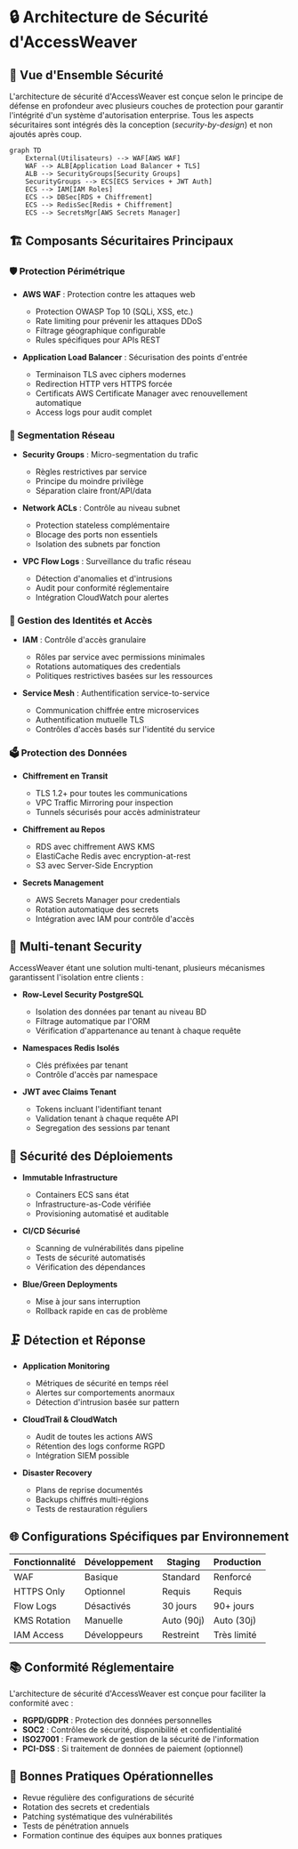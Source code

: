 # 🔒 Architecture de Sécurité d'AccessWeaver

## 🔐 Vue d'Ensemble Sécurité

L'architecture de sécurité d'AccessWeaver est conçue selon le principe de défense en profondeur avec plusieurs couches de protection pour garantir l'intégrité d'un système d'autorisation enterprise. Tous les aspects sécuritaires sont intégrés dès la conception (*security-by-design*) et non ajoutés après coup.

```mermaid
graph TD
    External(Utilisateurs) --> WAF[AWS WAF]
    WAF --> ALB[Application Load Balancer + TLS]
    ALB --> SecurityGroups[Security Groups]
    SecurityGroups --> ECS[ECS Services + JWT Auth]
    ECS --> IAM[IAM Roles]
    ECS --> DBSec[RDS + Chiffrement]
    ECS --> RedisSec[Redis + Chiffrement]
    ECS --> SecretsMgr[AWS Secrets Manager]
```

## 🏗️ Composants Sécuritaires Principaux

### 🛡️ Protection Périmétrique

- **AWS WAF** : Protection contre les attaques web
  - Protection OWASP Top 10 (SQLi, XSS, etc.)
  - Rate limiting pour prévenir les attaques DDoS
  - Filtrage géographique configurable
  - Rules spécifiques pour APIs REST

- **Application Load Balancer** : Sécurisation des points d'entrée
  - Terminaison TLS avec ciphers modernes
  - Redirection HTTP vers HTTPS forcée
  - Certificats AWS Certificate Manager avec renouvellement automatique
  - Access logs pour audit complet

### 🔗 Segmentation Réseau

- **Security Groups** : Micro-segmentation du trafic
  - Règles restrictives par service
  - Principe du moindre privilège
  - Séparation claire front/API/data

- **Network ACLs** : Contrôle au niveau subnet
  - Protection stateless complémentaire
  - Blocage des ports non essentiels
  - Isolation des subnets par fonction

- **VPC Flow Logs** : Surveillance du trafic réseau
  - Détection d'anomalies et d'intrusions
  - Audit pour conformité réglementaire
  - Intégration CloudWatch pour alertes

### 🔑 Gestion des Identités et Accès

- **IAM** : Contrôle d'accès granulaire
  - Rôles par service avec permissions minimales
  - Rotations automatiques des credentials
  - Politiques restrictives basées sur les ressources

- **Service Mesh** : Authentification service-to-service
  - Communication chiffrée entre microservices
  - Authentification mutuelle TLS
  - Contrôles d'accès basés sur l'identité du service

### 🗳️ Protection des Données

- **Chiffrement en Transit**
  - TLS 1.2+ pour toutes les communications
  - VPC Traffic Mirroring pour inspection
  - Tunnels sécurisés pour accès administrateur

- **Chiffrement au Repos**
  - RDS avec chiffrement AWS KMS
  - ElastiCache Redis avec encryption-at-rest
  - S3 avec Server-Side Encryption

- **Secrets Management**
  - AWS Secrets Manager pour credentials
  - Rotation automatique des secrets
  - Intégration avec IAM pour contrôle d'accès

## 🔐 Multi-tenant Security

AccessWeaver étant une solution multi-tenant, plusieurs mécanismes garantissent l'isolation entre clients :

- **Row-Level Security PostgreSQL**
  - Isolation des données par tenant au niveau BD
  - Filtrage automatique par l'ORM
  - Vérification d'appartenance au tenant à chaque requête

- **Namespaces Redis Isolés**
  - Clés préfixées par tenant
  - Contrôle d'accès par namespace

- **JWT avec Claims Tenant**
  - Tokens incluant l'identifiant tenant
  - Validation tenant à chaque requête API
  - Segregation des sessions par tenant

## 💾 Sécurité des Déploiements

- **Immutable Infrastructure**
  - Containers ECS sans état
  - Infrastructure-as-Code vérifiée
  - Provisioning automatisé et auditable

- **CI/CD Sécurisé**
  - Scanning de vulnérabilités dans pipeline
  - Tests de sécurité automatisés
  - Vérification des dépendances

- **Blue/Green Deployments**
  - Mise à jour sans interruption
  - Rollback rapide en cas de problème

## 🗜️ Détection et Réponse

- **Application Monitoring**
  - Métriques de sécurité en temps réel
  - Alertes sur comportements anormaux
  - Détection d'intrusion basée sur pattern

- **CloudTrail & CloudWatch**
  - Audit de toutes les actions AWS
  - Rétention des logs conforme RGPD
  - Intégration SIEM possible

- **Disaster Recovery**
  - Plans de reprise documentés
  - Backups chiffrés multi-régions
  - Tests de restauration réguliers

## 🌐 Configurations Spécifiques par Environnement

| Fonctionnalité | Développement | Staging | Production |
|----------------|---------------|---------|------------|
| WAF | Basique | Standard | Renforcé |
| HTTPS Only | Optionnel | Requis | Requis |
| Flow Logs | Désactivés | 30 jours | 90+ jours |
| KMS Rotation | Manuelle | Auto (90j) | Auto (30j) |
| IAM Access | Développeurs | Restreint | Très limité |

## 📚 Conformité Réglementaire

L'architecture de sécurité d'AccessWeaver est conçue pour faciliter la conformité avec :

- **RGPD/GDPR** : Protection des données personnelles
- **SOC2** : Contrôles de sécurité, disponibilité et confidentialité
- **ISO27001** : Framework de gestion de la sécurité de l'information
- **PCI-DSS** : Si traitement de données de paiement (optionnel)

## 🚀 Bonnes Pratiques Opérationnelles

- Revue régulière des configurations de sécurité
- Rotation des secrets et credentials
- Patching systématique des vulnérabilités
- Tests de pénétration annuels
- Formation continue des équipes aux bonnes pratiques